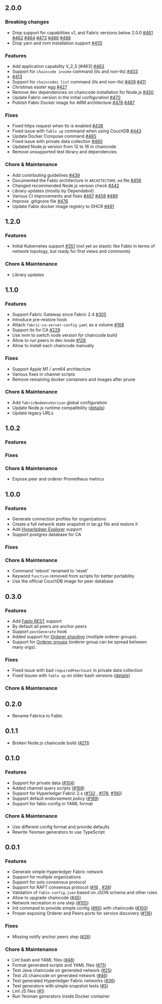 ## 2.0.0

### Breaking changes
* Drop support for capabilities v1, and Fabric versions below 2.0.0
  [#461](https://github.com/hyperledger-labs/fablo/pull/461)
  [#462](https://github.com/hyperledger-labs/fablo/pull/462)
  [#464](https://github.com/hyperledger-labs/fablo/pull/464)
  [#473](https://github.com/hyperledger-labs/fablo/pull/473)
  [#486](https://github.com/hyperledger-labs/fablo/pull/486)
  [#488](https://github.com/hyperledger-labs/fablo/pull/488)
* Drop yarn and nvm installation support
  [#455](https://github.com/hyperledger-labs/fablo/pull/455)

### Features
* Add application capability V_2_5 [#463]
  [#463](https://github.com/hyperledger-labs/fablo/pull/463)
* Support for `chaincode invoke` command (tls and non-tls)
  [#403](https://github.com/hyperledger-labs/fablo/pull/403)
* [#413](https://github.com/hyperledger-labs/fablo/pull/413)
* Support for `chaincodes list` command (tls and non-tls)
  [#409](https://github.com/hyperledger-labs/fablo/pull/409)
  [#411](https://github.com/hyperledger-labs/fablo/pull/411)
* Christmas easter egg
  [#427](https://github.com/hyperledger-labs/fablo/pull/427)
* Remove dev dependencies on chaincode installation for Node.js
  [#450](https://github.com/hyperledger-labs/fablo/pull/450)
* Update Fabric version in the initial configuration
  [#470]( https://github.com/hyperledger-labs/fablo/pull/470)
* Publish Fablo Docker image for ARM architecture
  [#478](https://github.com/hyperledger-labs/fablo/pull/478)
  [#487](https://github.com/hyperledger-labs/fablo/pull/487)

### Fixes
* Fixed https request when tls is enabled
  [#438](https://github.com/hyperledger-labs/fablo/pull/438)
* Fixed issue with `fablo up` command when using CouchDB
  [#443](https://github.com/hyperledger-labs/fablo/pull/443)
* Update Docker Compose command
  [#465](https://github.com/hyperledger-labs/fablo/pull/465)
* Fixed issue with private data collection
  [#460]( https://github.com/hyperledger-labs/fablo/pull/467)
* Updated Node.js version from 12 to 16 in chaincode
* Remove unsupported test library and dependencies

### Chore & Maintenance
* Add contributing guidelines
  [#439](https://github.com/hyperledger-labs/fablo/pull/439)
* Documented the Fablo architecture in `ARCHITECTURE.md` file
  [#456](https://github.com/hyperledger-labs/fablo/pull/456)
* Changed recommended Node.js version check
  [#442](https://github.com/hyperledger-labs/fablo/pull/442)
* Library updates (mostly by Dependabot)
* Various CI improvements and fixes
  [#467](https://github.com/hyperledger-labs/fablo/pull/467)
  [#458](https://github.com/hyperledger-labs/fablo/pull/458)
  [#489](https://github.com/hyperledger-labs/fablo/pull/489)
* Improve .gitignore file
  [#476]( https://github.com/hyperledger-labs/fablo/pull/476)
* Update Fablo docker image registry to GHCR
  [#491](https://github.com/hyperledger-labs/fablo/pull/491)

## 1.2.0

### Features
* Initial Kubernetes support [#351](https://github.com/hyperledger-labs/fablo/issues/351)
(not yet so elastic like Fablo in terms of network topology, but ready for first views and comments)

### Chore & Maintenance
* Library updates


## 1.1.0

### Features
* Support Fabric Gateway since Fabric 2.4 [#305](https://github.com/hyperledger-labs/fablo/issues/305)
* Introduce pre-restore hook
* Attach `fabric-ca-server-config.yaml` as a volume [#168](https://github.com/hyperledger-labs/fablo/issues/168)
* Support tls for CA [#229](https://github.com/hyperledger-labs/fablo/issues/229)
* Use nvm to switch node version for chaincode build
* Allow to run peers in dev mode [#126](https://github.com/hyperledger-labs/fablo/issues/126)
* Allow to install each chaincode manually

### Fixes
* Support Apple M1 / arm64 architecture
* Various fixes in channel scripts
* Remove remaining docker containers and images after prune

### Chore & Maintenance
* Add `fabricNodeenvVersion` global configuration
* Update Node.js runtime compatibility ([details](https://github.com/hyperledger-labs/fablo/issues/274))
* Update legacy URLs

## 1.0.2

### Features

### Fixes

### Chore & Maintenance
* Expose peer and orderer Prometheus metrics

## 1.0.0

### Features
* Generate connection profiles for organizations
* Create a full network state snapshot in tar.gz file and restore it
* Add [Hyperledger Explorer](https://github.com/hyperledger/blockchain-explorer) support
* Support postgres database for CA

### Fixes

### Chore & Maintenance
* Command 'reboot' renamed to 'reset'
* Keyword `function` removed from scripts for better portability
* Use the official CouchDB image for peer database

## 0.3.0

### Features
* Add [Fablo REST](https://github.com/softwaremill/fablo-rest/) support 
* By default all peers are anchor peers
* Support `postGenerate` hook
* Added support for [Orderer sharding](https://github.com/hyperledger-labs/fablo/issues/220) (multiple orderer groups).
* Support for [Orderer groups](https://github.com/hyperledger-labs/fablo/issues/238) (orderer group can be spread between many orgs).

### Fixes
* Fixed issue with bad `requiredPeerCount` in private data collection
* Fixed issues with `fablo up` on older bash versions ([details](https://github.com/hyperledger-labs/fablo/issues/210))

### Chore & Maintenance

## 0.2.0
* Rename Fabrica to Fablo

## 0.1.1
* Broken Node.js chaincode build ([#211](https://github.com/hyperledger-labs/fablo/pull/211))

## 0.1.0

### Features
* Support for private data ([#104](https://github.com/hyperledger-labs/fablo/issues/104))
* Added channel query scripts  ([#169](https://github.com/hyperledger-labs/fablo/issues/169))
* Support for Hyperledger Fabric 2.x ([#132](https://github.com/hyperledger-labs/fablo/issues/132)
  , [#178](https://github.com/hyperledger-labs/fablo/issues/178), [#190](https://github.com/hyperledger-labs/fablo/issues/178))
* Support default endorsement policy ([#189](https://github.com/hyperledger-labs/fablo/issues/189))
* Support for fablo config in YAML format

### Chore & Maintenance
* Use different config format and provide defaults
* Rewrite Yeoman generators to use TypeScript

## 0.0.1

### Features
* Generate simple Hyperledger Fabric network
* Support for multiple organizations
* Support for solo consensus protocol
* Support for RAFT consensus protocol ([#16](https://github.com/hyperledger-labs/fablo/issues/16)
  , [#38](https://github.com/hyperledger-labs/fablo/issues/38))
* Validation of `fablo-config.json` based on JSON schema and other rules
* Allow to upgrade chaincode ([#45](https://github.com/hyperledger-labs/fablo/issues/36))
* Network recreation in one step ([#105](https://github.com/hyperledger-labs/fablo/issues/105))
* Init command to provide simple config ([#90](https://github.com/hyperledger-labs/fablo/issues/90)) with
  chaincode ([#100](https://github.com/hyperledger-labs/fablo/issues/100))
* Proper exposing Orderer and Peers ports for service
  discovery ([#116](https://github.com/hyperledger-labs/fablo/issues/116))

### Fixes
* Missing notify anchor peers step ([#26](https://github.com/hyperledger-labs/fablo/issues/26))

### Chore & Maintenance
* Lint bash and YAML files ([#48](https://github.com/hyperledger-labs/fablo/issues/48))
* Format generated scripts and YAML files ([#75](https://github.com/hyperledger-labs/fablo/issues/75))
* Test Java chaincode on generated network ([#25](https://github.com/hyperledger-labs/fablo/issues/25))
* Test JS chaincode on generated network ([#46](https://github.com/hyperledger-labs/fablo/issues/46))
* Test generated Hyperledger Fabric networks ([#36](https://github.com/hyperledger-labs/fablo/issues/36))
* Test generators with simple snapshot tests ([#5](https://github.com/hyperledger-labs/fablo/issues/5))
* Lint JS files ([#1](https://github.com/hyperledger-labs/fablo/issues/1))
* Run Yeoman generators inside Docker container

